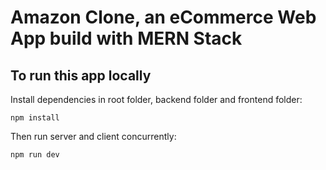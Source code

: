 # Amazon Clone, an eCommerce Web App build with MERN Stack

## To run this app locally

Install dependencies in root folder, backend folder and frontend folder:

`npm install`

Then run server and client concurrently:

`npm run dev`
